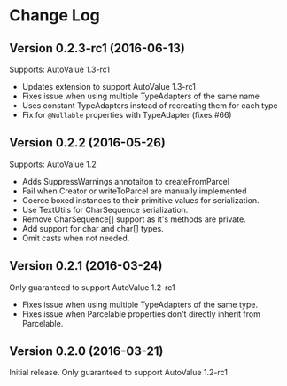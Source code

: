 # Change Log

## Version 0.2.3-rc1 (2016-06-13)

Supports: AutoValue 1.3-rc1

* Updates extension to support AutoValue 1.3-rc1
* Fixes issue when using multiple TypeAdapters of the same name
* Uses constant TypeAdapters instead of recreating them for each type
* Fix for `@Nullable` properties with TypeAdapter (fixes #66) 

## Version 0.2.2 (2016-05-26)

Supports: AutoValue 1.2

* Adds SuppressWarnings annotaiton to createFromParcel
* Fail when Creator or writeToParcel are manually implemented
* Coerce boxed instances to their primitive values for serialization.
* Use TextUtils for CharSequence serialization.
* Remove CharSequence[] support as it's methods are private.
* Add support for char and char[] types.
* Omit casts when not needed.

## Version 0.2.1 (2016-03-24)

Only guaranteed to support AutoValue 1.2-rc1

* Fixes issue when using multiple TypeAdapters of the same type.
* Fixes issue when Parcelable properties don't directly inherit from Parcelable.

## Version 0.2.0 (2016-03-21)

Initial release. Only guaranteed to support AutoValue 1.2-rc1
